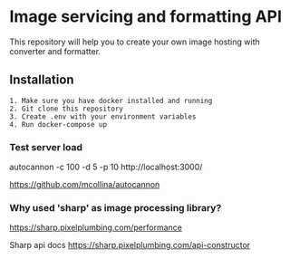 # Image servicing and formatting API

This repository will help you to create your own image hosting with converter and formatter.

## Installation

```
1. Make sure you have docker installed and running
2. Git clone this repository
3. Create .env with your environment variables
4. Run docker-compose up
```

### Test server load
autocannon -c 100 -d 5 -p 10 http://localhost:3000/

https://github.com/mcollina/autocannon

### Why used 'sharp' as image processing library?
https://sharp.pixelplumbing.com/performance

Sharp api docs https://sharp.pixelplumbing.com/api-constructor